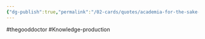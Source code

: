 ```yaml
---
{"dg-publish":true,"permalink":"/02-cards/quotes/academia-for-the-sake-of-academia/","noteIcon":"","created":"2024-12-22T19:15:31.516+01:00","updated":"2024-12-29T13:58:44.765+01:00"}
---
```


#thegooddoctor #Knowledge-production 
